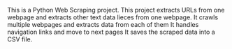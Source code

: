 This is a Python Web Scraping project. This project extracts URLs from one webpage and 
extracts other text data lieces from one webpage. 
It crawls multiple webpages and extracts data from each of them 
It handles navigation links and move to next pages 
It saves the scraped data into a CSV file.

